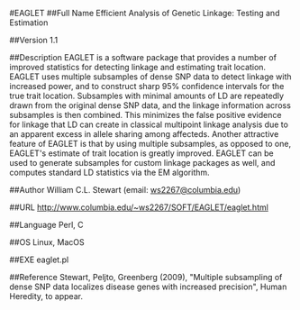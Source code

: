 #EAGLET
##Full Name
Efficient Analysis of Genetic Linkage: Testing and Estimation

##Version
1.1

##Description
EAGLET is a software package that provides a number of improved statistics for detecting linkage and estimating trait location. EAGLET uses multiple subsamples of dense SNP data to detect linkage with increased power, and to construct sharp 95% confidence intervals for the true trait location. Subsamples with minimal amounts of LD are repeatedly drawn from the original dense SNP data, and the linkage information across subsamples is then combined. This minimizes the false positive evidence for linkage that LD can create in classical multipoint linkage analysis due to an apparent excess in allele sharing among affecteds. Another attractive feature of EAGLET is that by using multiple subsamples, as opposed to one, EAGLET's estimate of trait location is greatly improved. EAGLET can be used to generate subsamples for custom linkage packages as well, and computes standard LD statistics via the EM algorithm.

##Author
William C.L. Stewart (email: ws2267@columbia.edu)

##URL
http://www.columbia.edu/~ws2267/SOFT/EAGLET/eaglet.html

##Language
Perl, C

##OS
Linux, MacOS

##EXE
eaglet.pl

##Reference
Stewart, Peljto, Greenberg (2009), "Multiple subsampling of dense SNP data localizes disease genes with increased precision", Human Heredity, to appear.

